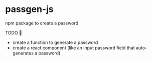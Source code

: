 # passgen-js
npm package to create a password

TODO 🤞
  - create a function to generate a password
  - create a react component (like an input password field that auto-generates a password)
  
